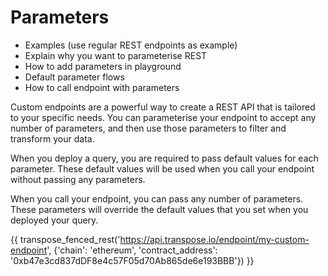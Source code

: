 # Parameters

- Examples (use regular REST endpoints as example)
- Explain why you want to parameterise REST
- How to add parameters in playground
- Default parameter flows
- How to call endpoint with parameters

Custom endpoints are a powerful way to create a REST API that is tailored to your specific needs. You can parameterise your endpoint to accept any number of parameters, and then use those parameters to filter and transform your data.

When you deploy a query, you are required to pass default values for each parameter. These default values will be used when you call your endpoint without passing any parameters.

When you call your endpoint, you can pass any number of parameters. These parameters will override the default values that you set when you deployed your query.

{{ transpose_fenced_rest('https://api.transpose.io/endpoint/my-custom-endpoint', {'chain': 'ethereum', 'contract_address': '0xb47e3cd837dDF8e4c57F05d70Ab865de6e193BBB'}) }}
